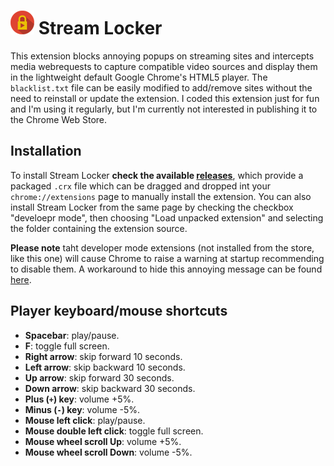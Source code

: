 ![logo][1] Stream Locker
=============

This extension blocks annoying popups on streaming sites and intercepts media webrequests to capture compatible video sources and display them in the lightweight default Google Chrome's HTML5 player. The `blacklist.txt` file can be easily modified to add/remove sites without the need to reinstall or update the extension. I coded this extension just for fun and I'm using it regularly, but I'm currently not interested in publishing it to the Chrome Web Store.

Installation
------------

To install Stream Locker **check the available [releases][2]**, which provide a packaged `.crx` file which can be dragged and dropped int your `chrome://extensions` page to manually install the extension. You can also install Stream Locker from the same page by checking the checkbox "develoepr mode", then choosing "Load unpacked extension" and selecting the folder containing the extension source.

**Please note** taht developer mode extensions (not installed from the store, like this one) will cause Chrome to raise a warning at startup recommending to disable them. A workaround to hide this annoying message can be found [here][3].


Player keyboard/mouse shortcuts
-------------------------------

 - **Spacebar**: play/pause.
 - **F**: toggle full screen.
 - **Right arrow**: skip forward 10 seconds.
 - **Left arrow**: skip backward 10 seconds.
 - **Up arrow**: skip forward 30 seconds.
 - **Down arrow**: skip backward 30 seconds.
 - **Plus (`+`) key**: volume +5%.
 - **Minus (`-`) key**: volume -5%.
 - **Mouse left click**: play/pause.
 - **Mouse double left click**: toggle full screen.
 - **Mouse wheel scroll Up**: volume +5%.
 - **Mouse wheel scroll Down**: volume -5%.


 [1]: https://github.com/mebeim/stream-locker/raw/master/images/icons/38.png
 [2]: https://github.com/mebeim/stream-locker/releases
 [3]: https://stackoverflow.com/questions/30287907